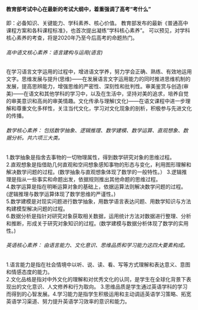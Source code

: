 
#### 教育部考试中心在最新的考试大纲中，着重强调了高考“考什么”
即：必备知识、关键能力、学科素养、核心价值。
教育部发布的最新《普通高中课程方案和各科课程标准》，也首次提出凝练“学科核心素养”。 可以预见，对学科核心素养的考查，将是2020年乃至今后高考的命题热门。
  
###### 高中语文核心素养：语言建构与运用(语言)
在学习语言文字运用的过程中，增进语文学养，努力学会正确、熟练、有效地运用文字。思维发展与提升(思维)——在发展语言文字运用能力的同时推进思维机制的发展，提高思辨能力，增强思维的严密性、深刻性和批判性。审美鉴赏与创造(审美)——在语文和其他学科的学习中，以及在生活中，坚持对美的追求，培养自觉的审美意识和高尚的审美情趣。文化传承与理解(文化)——在语文课程中进一步理解和尊重文化多样性，关注当代文化，学习对文化现象的剖析，积极参与先进文化的传播。
  
###### 数学核心素养： 包括数学抽象、逻辑推理、数学建模、数学运算、直观想象、数据分析。共六项三大类。
1.数学抽象是指舍去事物的一切物理属性，得到数学研究对象的思维过程。    
2.直观想象是指借助几何直观和空间想象感知事物的形态与变化，利用图形理解和解决数学问题的过程。(数学抽象与直观想象体现了数学的一般特性。）
3.逻辑推理是指从一些事实和命题出发，依据规则推出其他命题的思维过程。       
4.数学运算是指在明晰运算对象的基础上，依据运算法则解决数学问题的过程。(逻辑推理与数学运算体现了数学思维的严谨性。)        
5.数学建模是对现实问题进行数学抽象，用数学语言表达问题、用数学知识与方法构建模型解决问题的过程。     
6.数据分析是指针对研究对象获取相关数据，运用统计方法对数据进行整理、分析和推断，形成关于研究对象知识的过程。(数学建模与数据分析体现了数学的实用性。)
  
###### 英语核心素养： 由语言能力、文化意识、思维品质和学习能力这四大要素构成。
1.语言能力是指在社会情境中以听、说、读、看、写等方式理解和表达意义、意图和情感态度的能力。       
2.文化品格是指对中外文化的理解和对优秀文化的认同，是学生在全球化背景下表现出的文化意识、人文修养和行为取向。
3.思维品质是学生通过英语学科的学习而得到的心智发展。4.学习能力是指学生积极运用和主动调适英语学习策略、拓宽英语学习渠道、努力提升英语学习效率的意识和能力。